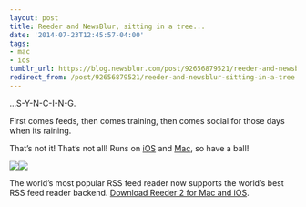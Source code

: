 ```yaml
---
layout: post
title: Reeder and NewsBlur, sitting in a tree...
date: '2014-07-23T12:45:57-04:00'
tags:
- mac
- ios
tumblr_url: https://blog.newsblur.com/post/92656879521/reeder-and-newsblur-sitting-in-a-tree
redirect_from: /post/92656879521/reeder-and-newsblur-sitting-in-a-tree
---
```

…S-Y-N-C-I-N-G.

First comes feeds, then comes training, then comes social for those days when its raining.

That’s not it! That’s not all! Runs on [iOS](http://reederapp.com/ios/) and [Mac](http://reederapp.com/mac/), so have a ball!

[![](http://static.newsblur.com.s3.amazonaws.com/blog/reeder-mac.png)](http://reederapp.com/mac/)[![](http://static.newsblur.com.s3.amazonaws.com/blog/reeder-ios.png)](http://reederapp.com/ios/)

The world’s most popular RSS feed reader now supports the world’s best RSS feed reader backend. [Download Reeder 2 for Mac and iOS](http://reederapp.com/).

